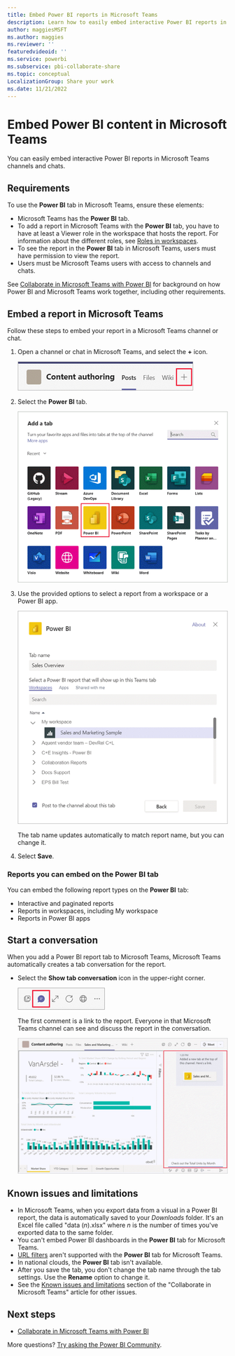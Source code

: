 ```yaml
---
title: Embed Power BI reports in Microsoft Teams
description: Learn how to easily embed interactive Power BI reports in Microsoft Teams channels and chats.
author: maggiesMSFT
ms.author: maggies
ms.reviewer: ''
featuredvideoid: ''
ms.service: powerbi
ms.subservice: pbi-collaborate-share
ms.topic: conceptual
LocalizationGroup: Share your work
ms.date: 11/21/2022
---
```


# Embed Power BI content in Microsoft Teams

You can easily embed interactive Power BI reports in Microsoft Teams channels and chats. 

## Requirements

To use the **Power BI** tab in Microsoft Teams, ensure these elements:

- Microsoft Teams has the **Power BI** tab.
- To add a report in Microsoft Teams with the **Power BI** tab, you have to have at least a Viewer role in the workspace that hosts the report. For information about the different roles, see [Roles in workspaces](service-roles-new-workspaces.md).
- To see the report in the **Power BI** tab in Microsoft Teams, users must have permission to view the report.
- Users must be Microsoft Teams users with access to channels and chats.

See [Collaborate in Microsoft Teams with Power BI](service-embed-report-microsoft-teams.md) for background on how Power BI and Microsoft Teams work together, including other requirements.

## Embed a report in Microsoft Teams

Follow these steps to embed your report in a Microsoft Teams channel or chat.

1. Open a channel or chat in Microsoft Teams, and select the **+** icon.

    ![Screenshot of how to add a tab to a channel or chat.](media/service-embed-report-microsoft-teams/service-embed-report-microsoft-teams-add.png)

1. Select the **Power BI** tab.

    ![Screenshot of the Microsoft Teams tab list showing Power B I.](media/service-embed-report-microsoft-teams/service-embed-report-microsoft-teams-tab.png)

1. Use the provided options to select a report from a workspace or a Power BI app.

    ![Screenshot of the Power B I tab for Microsoft Teams settings.](media/service-embed-report-microsoft-teams/service-embed-report-microsoft-teams-tab-settings.png)

    The tab name updates automatically to match report name, but you can change it.

1. Select **Save**.

### Reports you can embed on the Power BI tab

You can embed the following report types on the **Power BI** tab:

- Interactive and paginated reports
- Reports in workspaces, including My workspace
- Reports in Power BI apps

## Start a conversation

When you add a Power BI report tab to Microsoft Teams, Microsoft Teams automatically creates a tab conversation for the report.

- Select the **Show tab conversation** icon in the upper-right corner.

    ![Screenshot of the Show tab conversation icon.](media/service-embed-report-microsoft-teams/power-bi-teams-conversation-icon.png)

    The first comment is a link to the report. Everyone in that Microsoft Teams channel can see and discuss the report in the conversation.

    ![Screenshot of the Tab conversation.](media/service-embed-report-microsoft-teams/power-bi-teams-conversation-tab.png)

## Known issues and limitations

- In Microsoft Teams, when you export data from a visual in a Power BI report, the data is automatically saved to your *Downloads* folder. It's an Excel file called "data (*n*).xlsx" where *n* is the number of times you've exported data to the same folder.
- You can't embed Power BI dashboards in the **Power BI** tab for Microsoft Teams.
- [URL filters](service-url-filters.md) aren't supported with the **Power BI** tab for Microsoft Teams.
- In national clouds, the **Power BI** tab isn't available.
- After you save the tab, you don't change the tab name through the tab settings. Use the **Rename** option to change it.
- See the [Known issues and limitations](service-collaborate-microsoft-teams.md#known-issues-and-limitations) section of the "Collaborate in Microsoft Teams" article for other issues.

## Next steps

- [Collaborate in Microsoft Teams with Power BI](service-collaborate-microsoft-teams.md)

More questions? [Try asking the Power BI Community](https://community.powerbi.com/).

